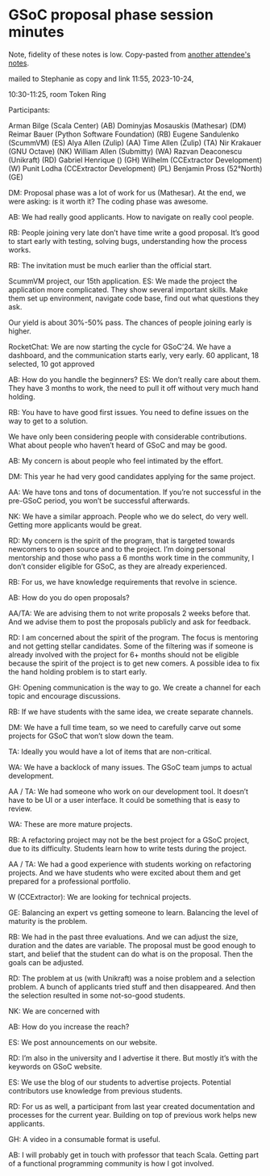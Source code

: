 # GSoC proposal phase session minutes

Note, fidelity of these notes is low. Copy-pasted from [another attendee's notes](https://iffmd.fz-juelich.de/oLcPHGrzQASxln4QJAsZZQ?view#).

mailed to Stephanie as copy and link 11:55, 2023-10-24,

10:30-11:25, room Token Ring

Participants:

Arman Bilge (Scala Center) (AB)
Dominyjas Mosauskis (Mathesar) (DM)
Reimar Bauer (Python Software Foundation) (RB)
Eugene Sandulenko (ScummVM) (ES)
Alya Allen (Zulip) (AA)
Time Allen (Zulip) (TA)
Nir Krakauer (GNU Octave) (NK)
William Allen (Submitty) (WA)
Razvan Deaconescu (Unikraft) (RD)
Gabriel Henrique () (GH)
Wilhelm (CCExtractor Development) (W)
Punit Lodha (CCExtractor Development) (PL)
Benjamin Pross (52°North) (GE)

DM: Proposal phase was a lot of work for us (Mathesar).
At the end, we were asking: is it worth it?
The coding phase was awesome.

AB: We had really good applicants.
How to navigate on really cool people.

RB: People joining very late don’t have time write a good proposal.
It’s good to start early with testing, solving bugs, understanding how the process works.

RB: The invitation must be much earlier than the official start.

ScummVM project, our 15th application.
ES: We made the project the application more complicated.
They show several important skills. Make them set up environment, navigate code base, find out what questions they ask.

Our yield is about 30%-50% pass.
The chances of people joining early is higher.

RocketChat: We are now starting the cycle for GSoC’24.
We have a dashboard, and the communication starts early, very early.
60 applicant, 18 selected, 10 got approved

AB: How do you handle the beginners?
ES: We don’t really care about them.
They have 3 months to work, the need to pull it off without very much hand holding.

RB: You have to have good first issues.
You need to define issues on the way to get to a solution.

We have only been considering people with considerable contributions.
What about people who haven’t heard of GSoC and may be good.

AB: My concern is about people who feel intimated by the effort.

DM: This year he had very good candidates applying for the same project.

AA: We have tons and tons of documentation.
If you’re not successful in the pre-GSoC period, you won’t be successful afterwards.

NK: We have a similar approach.
People who we do select, do very well.
Getting more applicants would be great.

RD: My concern is the spirit of the program, that is targeted towards newcomers to open source and to the project.
I’m doing personal mentorship and those who pass a 6 months work time in the community, I don’t consider eligible for GSoC, as they are already experienced.

RB: For us, we have knowledge requirements that revolve in science.

AB: How do you do open proposals?

AA/TA: We are advising them to not write proposals 2 weeks before that.
And we advise them to post the proposals publicly and ask for feedback.

RD: I am concerned about the spirit of the program. The focus is mentoring and not getting stellar candidates. Some of the filtering was if
someone is already involved with the project for 6+ months should not be eligible because the spirit of the project
is to get new comers. A possible idea to fix the hand holding problem is to start early.

GH: Opening communication is the way to go.
We create a channel for each topic and encourage discussions.

RB: If we have students with the same idea, we create separate channels.

DM: We have a full time team, so we need to carefully carve out some projects for GSoC that won’t slow down the team.

TA: Ideally you would have a lot of items that are non-critical.

WA: We have a backlock of many issues.
The GSoC team jumps to actual development.

AA / TA: We had someone who work on our development tool.
It doesn’t have to be UI or a user interface.
It could be something that is easy to review.

WA: These are more mature projects.

RB: A refactoring project may not be the best project for a GSoC project, due to its difficulty.
Students learn how to write tests during the project.

AA / TA: We had a good experience with students working on refactoring projects.
And we have students who were excited about them and get prepared for a professional portfolio.

W (CCExtractor): We are looking for technical projects.

GE: Balancing an expert vs getting someone to learn.
Balancing the level of maturity is the problem.

RB: We had in the past three evaluations.
And we can adjust the size, duration and the dates are variable.
The proposal must be good enough to start, and belief that the student can do what is on the proposal.
Then the goals can be adjusted.

RD: The problem at us (with Unikraft) was a noise problem and a selection problem.
A bunch of applicants tried stuff and then disappeared.
And then the selection resulted in some not-so-good students.

NK: We are concerned with

AB: How do you increase the reach?

ES: We post announcements on our website.

RD: I’m also in the university and I advertise it there.
But mostly it’s with the keywords on GSoC website.

ES: We use the blog of our students to advertise projects.
Potential contributors use knowledge from previous students.

RD: For us as well, a participant from last year created documentation and processes for the current year.
Building on top of previous work helps new applicants.

GH: A video in a consumable format is useful.

AB: I will probably get in touch with professor that teach Scala.
Getting part of a functional programming community is how I got involved.
